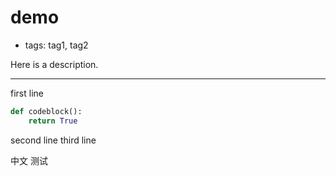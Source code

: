 # demo

- tags: tag1, tag2

Here is a description.

------

first line

```python
def codeblock():
    return True
```

second line
third line

中文
测试
